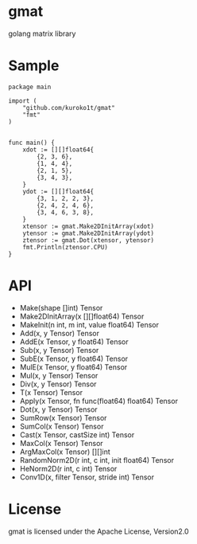 # gmat
golang matrix library

# Sample

```golang
package main

import (
	"github.com/kuroko1t/gmat"
	"fmt"
)


func main() {
    xdot := [][]float64{
        {2, 3, 6},
        {1, 4, 4},
        {2, 1, 5},
        {3, 4, 3},
    }
    ydot := [][]float64{
        {3, 1, 2, 2, 3},
        {2, 4, 2, 4, 6},
        {3, 4, 6, 3, 8},
    }
    xtensor := gmat.Make2DInitArray(xdot)
    ytensor := gmat.Make2DInitArray(ydot)
    ztensor := gmat.Dot(xtensor, ytensor)
    fmt.Println(ztensor.CPU)
}
```

# API
* Make(shape []int) Tensor
* Make2DInitArray(x [][]float64) Tensor
* MakeInit(n int, m int, value float64) Tensor
* Add(x, y Tensor) Tensor
* AddE(x Tensor, y float64) Tensor
* Sub(x, y Tensor) Tensor
* SubE(x Tensor, y float64) Tensor
* MulE(x Tensor, y float64) Tensor
* Mul(x, y Tensor) Tensor
* Div(x, y Tensor) Tensor
* T(x Tensor) Tensor
* Apply(x Tensor, fn func(float64) float64) Tensor
* Dot(x, y Tensor) Tensor
* SumRow(x Tensor) Tensor
* SumCol(x Tensor) Tensor
* Cast(x Tensor, castSize int) Tensor
* MaxCol(x Tensor) Tensor
* ArgMaxCol(x Tensor) [][]int
* RandomNorm2D(r int, c int, init float64) Tensor
* HeNorm2D(r int, c int) Tensor
* Conv1D(x, filter Tensor, stride int) Tensor

# License

gmat is licensed under the Apache License, Version2.0
